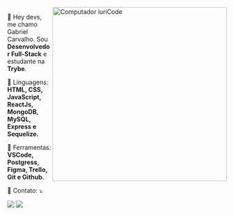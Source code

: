 <img src="https://raw.githubusercontent.com/MicaelliMedeiros/micaellimedeiros/master/image/computer-illustration.png" min-width="400px" max-width="400px" width="400px" align="right" alt="Computador iuriCode">

<p align="left"> 
  👋 Hey devs, me chamo Gabriel Carvalho. Sou <strong>Desenvolvedor Full-Stack</strong> e estudante na <strong>Trybe</strong>.
</p>

<p align="left">
  🦄 Linguagens: <strong>HTML, CSS, JavaScript, ReactJs, MongoDB, MySQL, Express e Sequelize.</strong>
</p>

<p align="left">
  💼 Ferramentas: <strong>VSCode, Postgress, Figma, Trello, Git e Github.</strong>
</p>

<p align="left">
  💌 Contato: ⤵️
</p>

<p align="left">
  <a href="https://www.linkedin.com/in/gabriel-carvalho-84933457/" alt="Linkedin">
  <img src="https://img.shields.io/badge/-Linkedin-1C1C1C?style=for-the-badge&logo=Linkedin&logoColor=B23FE5&link=https://www.linkedin.com/in/gabriel-carvalho-84933457/"/></a>
  
  <a href="mailto:gabrielcarvalho466@gmail.com" alt="Gmail">
  <img src="https://img.shields.io/badge/-Gmail-1C1C1C?style=for-the-badge&logo=gmail&logoColor=B23FE5&link=mailto:gabrielcarvalho466@gmail.com" /></a>
</p>  
